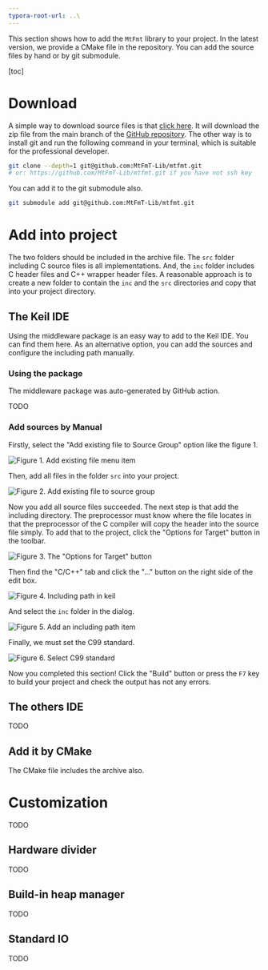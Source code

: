 ```yaml
---
typora-root-url: ..\
---
```


This section shows how to add the `MtFmt` library to your project. In the latest version, we provide a CMake file in the repository. You can add the source files by hand or by git submodule.

[toc]

# Download

A simple way to download source files is that [click here](https://github.com/MtFmT-Lib/mtfmt/archive/refs/heads/master.zip). It will download the zip file from the main branch of the [GitHub repository](https://github.com/MtFmT-Lib/mtfmt). The other way is to install git and run the following command in your terminal, which is suitable for the professional developer.

```bash
git clone --depth=1 git@github.com:MtFmT-Lib/mtfmt.git
# or: https://github.com/MtFmT-Lib/mtfmt.git if you have not ssh key
```

You can add it to the git submodule also.

```bash
git submodule add git@github.com:MtFmT-Lib/mtfmt.git
```

# Add into project

The two folders should be included in the archive file. The `src` folder including C source files is all implementations. And, the `inc` folder includes C header files and C++ wrapper header files. A reasonable approach is to create a new folder to contain the `inc` and the `src` directories and copy that into your project directory.

## The Keil IDE

Using the middleware package is an easy way to add to the Keil IDE. You can find them here. As an alternative option, you can add the sources and configure the including path manually.

### Using the package

The middleware package was auto-generated by GitHub action.

TODO

### Add sources by Manual

Firstly, select the "Add existing file to Source Group" option like the figure 1.

![Figure 1. Add existing file menu item](./img/keil_add_ext_src_nlfs.png)

Then, add all files in the folder `src` into your project.

![Figure 2. Add existing file to source group](./img/keil_add_ext_src_step2_nlfs.png)

Now you add all source files succeeded. The next step is that add the including directory. The preprocessor must know where the file locates in that the preprocessor of the C compiler will copy the header into the source file simply. To add that to the project, click the "Options for Target" button in the toolbar.

![Figure 3. The "Options for Target" button](./img/keil_opt_for_target_btn.png)

Then find the "C/C++" tab and click the "..." button on the right side of the edit box.

![Figure 4. Including path in keil](./img/keil_cxx_opt_tab.png)

And select the `inc` folder in the dialog.

![Figure 5. Add an including path item](./img/keil_cxx_add_inc_path_step2.png)

Finally, we must set the C99 standard.

![Figure 6. Select C99 standard](./img/keil_c_standard.png)

Now you completed this section! Click the "Build" button or press the `F7` key to build your project and check the output has not any errors.

## The others IDE

TODO

## Add it by CMake

The CMake file includes the archive also.

# Customization

TODO

## Hardware divider

TODO

## Build-in heap manager

TODO

## Standard IO

TODO
